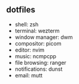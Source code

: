 ## dotfiles

- shell: zsh
- terminal: wezterm
- window manager: dwm
- compositor: picom
- editor: nvim
- music: ncmpcpp
- file browsing: ranger
- notifications: dunst
- email: mutt
